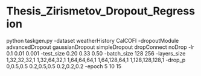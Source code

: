 # Thesis_Zirismetov_Dropout_Regression
python taskgen.py -dataset weatherHistory CalCOFI -dropoutModule advancedDropout gaussianDropout simpleDropout dropConnect noDrop -lr 0.1 0.01 0.001 -test_size 0.20 0.33 0.50 -batch_size 128 256 -layers_size 1,32,32,32,1 1,32,64,32,1 1,64,64,64,1 1,64,128,64,1 1,128,128,128,1 -drop_p 0,0.5,0.5 0.2,0.5,0.5 0.2,0.2,0.2 -epoch 5 10 15
